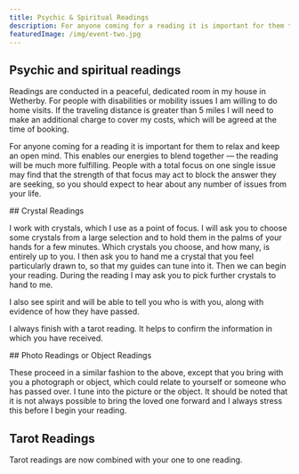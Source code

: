 ```yaml
---
title: Psychic & Spiritual Readings
description: For anyone coming for a reading it is important for them to relax and keep an open mind.
featuredImage: /img/event-two.jpg
---
```

## Psychic and spiritual readings

Readings are conducted in a peaceful, dedicated room in my house in Wetherby. For people with disabilities or mobility issues I am willing to do home visits. If the traveling distance is greater than 5 miles I will need to make an additional charge to cover my costs, which will be agreed at the time of booking.

For anyone coming for a reading it is important for them to relax and keep an open mind. This enables our energies to blend together — the reading will be much more fulfilling. People with a total focus on one single issue may find that the strength of that focus may act to block the answer they are seeking, so you should expect to hear about any number of issues from your life.

## Crystal Readings

I work with crystals, which I use as a point of focus. I will ask you to choose some crystals from a large selection and to hold them in the palms of your hands for a few minutes. Which crystals you choose, and how many, is entirely up to you. I then ask you to hand me a crystal that you feel particularly drawn to, so that my guides can tune into it. Then we can begin your reading. During the reading I may ask you to pick further crystals to hand to me.

I also see spirit and will be able to tell you who is with you, along with evidence of how they have passed.

I always finish with a tarot reading. It helps to confirm the information in which you have received.

## Photo Readings or Object Readings

These proceed in a similar fashion to the above, except that you bring with you a photograph or object, which could relate to yourself or someone who has passed over. I tune into the picture or the object. It should be noted that it is not always possible to bring the loved one forward and I always stress this before I begin your reading.

## Tarot Readings

Tarot readings are now combined with your one to one reading.
